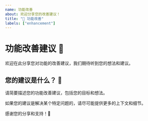 ```yaml
---
name: 功能改善
about: 欢迎分享您的改善建议！
title: "🚀 功能改善"
labels: ["enhancement"]
---
```


# 功能改善建议 🚀

欢迎在此分享您对功能的改善建议，我们期待听到您的想法和建议。

## 您的建议是什么？ 🤔

请简要描述您的功能改善建议，包括您的目标和想法。

如果您的建议是解决某个特定问题的，请尽可能提供更多的上下文和细节。


感谢您的分享和支持！🙏
